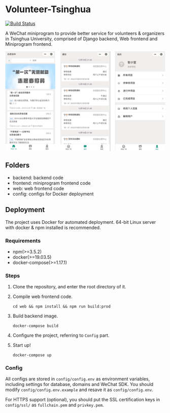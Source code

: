 # Volunteer-Tsinghua

[![Build Status](https://travis-ci.com/LuoBingjun/Volunteer-Tsinghua.svg?token=rRHtFzF4GshyKpWEi2rA&branch=master)](https://travis-ci.com/LuoBingjun/Volunteer-Tsinghua)

A WeChat miniprogram to provide better service for volunteers & organizers in Tsinghua University, comprised of Django backend, Web frontend and Miniprogram frontend.

![header](header.png)

## Folders
- backend: backend code
- frontend: miniprogram frontend code
- web: web frontend code
- config: configs for Docker deployment

## Deployment

The project uses Docker for automated deployment. 64-bit Linux server with docker & npm installed is recommended.

### Requirements

- npm(>=3.5.2)
- docker(>=19.03.5)
- docker-compose(>=1.17.1)

### Steps

1. Clone the repository, and enter the root directory of it.

2. Compile web frontend code.

   ```
   cd web && npm install && npm run build:prod
   ```

3. Build backend image.

   ```
   docker-compose build
   ```

4. Configure the project, referring to `Config` part.

5. Start up!

   ```
   docker-compose up
   ```

### Config

All configs are stored in `config/config.env` as environment variables, including settings for database, domains and WeChat SDK. You should modify `config/config.env.example` and resave it as `config/config.env`.

For HTTPS support (optional), you should put the SSL certification keys in `config/ssl/` as `fullchain.pem` and `privkey.pem`.
